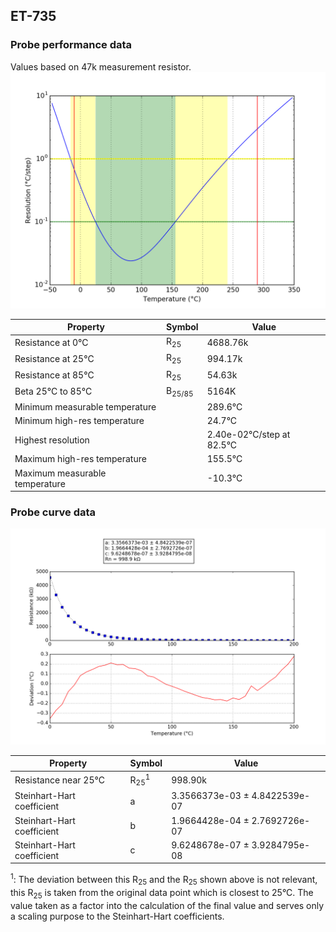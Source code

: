 
## ET-735
### Probe performance data

Values based on 47k measurement resistor.
![Sensor performance chart](ET-735_resolution.png)

Property | Symbol | Value
-------- | -------- | --------
Resistance at 0°C | R<sub>25</sub> | 4688.76k
Resistance at 25°C | R<sub>25</sub> | 994.17k
Resistance at 85°C | R<sub>25</sub> | 54.63k
Beta 25°C to 85°C | B<sub>25/85</sub>| 5164K
Minimum measurable temperature | | 289.6°C
Minimum high-res temperature | | 24.7°C
Highest resolution || 2.40e-02°C/step at 82.5°C
Maximum high-res temperature | | 155.5°C
Maximum measurable temperature | | -10.3°C

### Probe curve data
![Probe fit chart](ET-735_curve.png)

Property | Symbol | Value
-------- | -------- | --------
Resistance near 25°C | R<sub>25</sub><sup>1</sup> | 998.90k
Steinhart-Hart coefficient | a | 3.3566373e-03 ± 4.8422539e-07
Steinhart-Hart coefficient | b | 1.9664428e-04 ± 2.7692726e-07
Steinhart-Hart coefficient | c | 9.6248678e-07 ± 3.9284795e-08

<sup>1</sup>: The deviation between this R<sub>25</sub> and the R<sub>25</sub> shown above is not relevant, this R<sub>25</sub> is taken from the original data point which is closest to 25°C. The value taken as a factor into the calculation of the final value and serves only a scaling purpose to the Steinhart-Hart coefficients.
